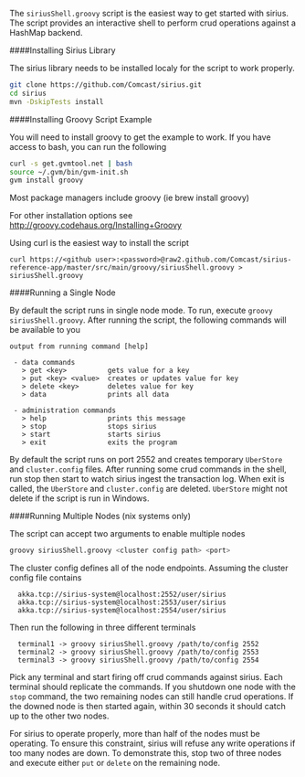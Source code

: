 The `siriusShell.groovy` script is the easiest way to get started
with sirius. The script provides an interactive shell to
perform crud operations against a HashMap backend.

####Installing Sirius Library

The sirius library needs to be installed localy for the script to work
properly.

```bash
git clone https://github.com/Comcast/sirius.git
cd sirius
mvn -DskipTests install
```

####Installing Groovy Script Example

You will need to install groovy to get the example to work. If you
have access to bash, you can run the following

```bash
curl -s get.gvmtool.net | bash
source ~/.gvm/bin/gvm-init.sh
gvm install groovy
```

Most package managers include groovy (ie brew install groovy)

For other installation options see
http://groovy.codehaus.org/Installing+Groovy

Using curl is the easiest way to install the script

```
curl https://<github user>:<password>@raw2.github.com/Comcast/sirius-reference-app/master/src/main/groovy/siriusShell.groovy > siriusShell.groovy
```

####Running a Single Node

By default the script runs in single node mode. To run, execute
`groovy siriusShell.groovy`. After running the script, the following
commands will be available to you

```
output from running command [help]

 - data commands
   > get <key>          gets value for a key
   > put <key> <value>  creates or updates value for key
   > delete <key>       deletes value for key
   > data               prints all data

 - administration commands
   > help               prints this message
   > stop               stops sirius
   > start              starts sirius
   > exit               exits the program

```

By default the script runs on port 2552 and creates temporary
`UberStore` and `cluster.config` files. After running some crud
commands in the shell, run stop then start to watch sirius ingest the
transaction log. When exit is called, the `UberStore` and
`cluster.config` are deleted. `UberStore` might not delete if the
script is run in Windows.

####Running Multiple Nodes (nix systems only)

The script can accept two arguments to enable multiple nodes

```bash
groovy siriusShell.groovy <cluster config path> <port>
```

The cluster config defines all of the node endpoints.  Assuming the
cluster config file contains

```
  akka.tcp://sirius-system@localhost:2552/user/sirius
  akka.tcp://sirius-system@localhost:2553/user/sirius
  akka.tcp://sirius-system@localhost:2554/user/sirius
```

Then run the following in three different terminals

```
  terminal1 -> groovy siriusShell.groovy /path/to/config 2552
  terminal2 -> groovy siriusShell.groovy /path/to/config 2553
  terminal3 -> groovy siriusShell.groovy /path/to/config 2554
```

Pick any terminal and start firing off crud commands against sirius.
Each terminal should replicate the commands. If you shutdown one
node with the `stop` command, the two remaining nodes can
still handle crud operations. If the downed node is then started
again, within 30 seconds it should catch up to the other two nodes.

For sirius to operate properly, more than half of the nodes must be
operating.  To ensure this constraint, sirius will refuse any write
operations if too many nodes are down. To demonstrate this, stop two
of three nodes and execute either `put` or `delete` on the remaining
node.
